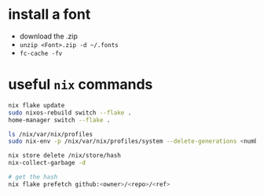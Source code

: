 # install a font

* download the .zip
* `unzip <Font>.zip -d ~/.fonts`
* `fc-cache -fv`

# useful `nix` commands

```sh
nix flake update
sudo nixos-rebuild switch --flake .
home-manager switch --flake .

ls /nix/var/nix/profiles
sudo nix-env -p /nix/var/nix/profiles/system --delete-generations <number>

nix store delete /nix/store/hash
nix-collect-garbage -d

# get the hash
nix flake prefetch github:<owner>/<repo>/<ref>
```
